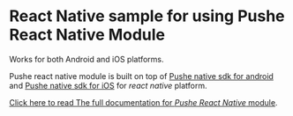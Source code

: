 # React Native sample for using Pushe React Native Module

Works for both Android and iOS platforms.

Pushe react native module is built on top of [Pushe native sdk for android][pushe-native-android-doc] and [Pushe native sdk for iOS][pushe-native-ios-doc] for *react native* platform.

[Click here to read The full documentation for *Pushe React Native* module][pushe-react-native-doc].

[pushe-react-native-doc]: http://docs.pushe.co/docs/react-native/intro
[pushe-native-android-doc]: http://docs.pushe.co/docs/android-studio/studio-intro/
[pushe-native-ios-doc]: http://docs.pushe.co/docs/ios/intro/
[repo-issues]: https://github.com/pusheco/pushe-react-native/issues
